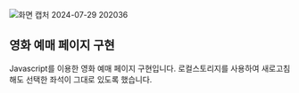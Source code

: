 ![화면 캡처 2024-07-29 202036](https://github.com/user-attachments/assets/37e8beec-01e3-4145-bd0e-fd06221d1e23)

## 영화 예매 페이지 구현 

Javascript를 이용한 영화 예매 페이지 구현입니다.
로컬스토리지를 사용하여 새로고침해도 선택한 좌석이 그대로 있도록 했습니다. 
